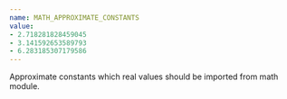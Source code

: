 ```yaml
---
name: MATH_APPROXIMATE_CONSTANTS
value:
- 2.718281828459045
- 3.141592653589793
- 6.283185307179586
---
```


Approximate constants which real values should be imported from math module.